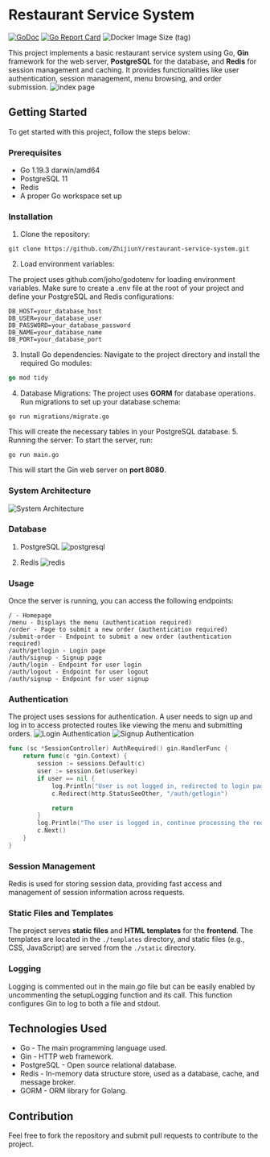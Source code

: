# Restaurant Service System

[![GoDoc](https://godoc.org/github.com/ZhijiunY/restaurant-service-system?status.svg)](https://godoc.org/github.com/ZhijiunY/restaurant-service-system)
[![Go Report Card](https://goreportcard.com/badge/github.com/ZhijiunY/restaurant-service-system)](https://goreportcard.com/report/github.com/ZhijiunY/restaurant-service-system)
![Docker Image Size (tag)](https://img.shields.io/docker/image-size/<YOUR_DOCKER_USERNAME>/<YOUR_IMAGE_NAME>/latest)
<!-- [中文版](README.zh.md) -->



This project implements a basic restaurant service system using Go, **Gin** framework for the web server, **PostgreSQL** for the database, and **Redis** for session management and caching. It provides functionalities like user authentication, session management, menu browsing, and order submission.
![index page](/img/index.png)
## Getting Started
To get started with this project, follow the steps below:

### Prerequisites
- Go 1.19.3 darwin/amd64
- PostgreSQL 11
- Redis
- A proper Go workspace set up

### Installation
1. Clone the repository:
```
git clone https://github.com/ZhijiunY/restaurant-service-system.git
```
2. Load environment variables:

The project uses github.com/joho/godotenv for loading environment variables. Make sure to create a .env file at the root of your project and define your PostgreSQL and Redis configurations:
```
DB_HOST=your_database_host
DB_USER=your_database_user
DB_PASSWORD=your_database_password
DB_NAME=your_database_name
DB_PORT=your_database_port
```
3. Install Go dependencies:
Navigate to the project directory and install the required Go modules:
```go 
go mod tidy
```
4. Database Migrations:
The project uses **GORM** for database operations. Run migrations to set up your database schema:
```
go run migrations/migrate.go
```
This will create the necessary tables in your PostgreSQL database.
5. Running the server:
To start the server, run:
```
go run main.go
```
This will start the Gin web server on **port 8080**.

### System Architecture
![System Architecture](/img/RSS_System%20Architecture.png)

### Database
1. PostgreSQL 
![postgresql](/img/postgresql.png)

2. Redis
![redis](/img/redis.png) 

### Usage
Once the server is running, you can access the following endpoints:
```
/ - Homepage
/menu - Displays the menu (authentication required)
/order - Page to submit a new order (authentication required)
/submit-order - Endpoint to submit a new order (authentication required)
/auth/getlogin - Login page
/auth/signup - Signup page
/auth/login - Endpoint for user login
/auth/logout - Endpoint for user logout
/auth/signup - Endpoint for user signup
```

### Authentication
The project uses sessions for authentication. A user needs to sign up and log in to access protected routes like viewing the menu and submitting orders.
![Login Authentication](/img/login.png)
![Signup Authentication](/img/signup.png)

``` go
func (sc *SessionController) AuthRequired() gin.HandlerFunc {
	return func(c *gin.Context) {
		session := sessions.Default(c)
		user := session.Get(userkey)
		if user == nil {
			log.Println("User is not logged in, redirected to login page")
			c.Redirect(http.StatusSeeOther, "/auth/getlogin")

			return
		}
		log.Println("The user is logged in, continue processing the request")
		c.Next()
	}
}
```
### Session Management
Redis is used for storing session data, providing fast access and management of session information across requests.

### Static Files and Templates
The project serves **static files** and **HTML templates** for the **frontend**. The templates are located in the `./templates` directory, and static files (e.g., CSS, JavaScript) are served from the `./static` directory.

### Logging
Logging is commented out in the main.go file but can be easily enabled by uncommenting the setupLogging function and its call. This function configures Gin to log to both a file and stdout.

## Technologies Used
- Go - The main programming language used.
- Gin - HTTP web framework.
- PostgreSQL - Open source relational database.
- Redis - In-memory data structure store, used as a database, cache, and message broker.
- GORM - ORM library for Golang.

## Contribution
Feel free to fork the repository and submit pull requests to contribute to the project.
